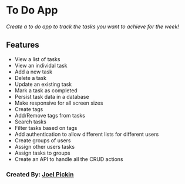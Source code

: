 ﻿# To Do App
                        
*Create a to do app to track the tasks you want to achieve for the week!*

## Features
- View a list of tasks
- View an individal task
- Add a new task
- Delete a task
- Update an existing task
- Mark a task as completed
- Persist task data in a database
- Make responsive for all screen sizes
- Create tags
- Add/Remove tags from tasks
- Search tasks
- Filter tasks based on tags
- Add authentication to allow different lists for different users
- Create groups of users
- Assign other users tasks
- Assign tasks to groups
- Create an API to handle all the CRUD actions

### Created By: [Joel Pickin](https://twitter.com/TechPickleJoel) 

